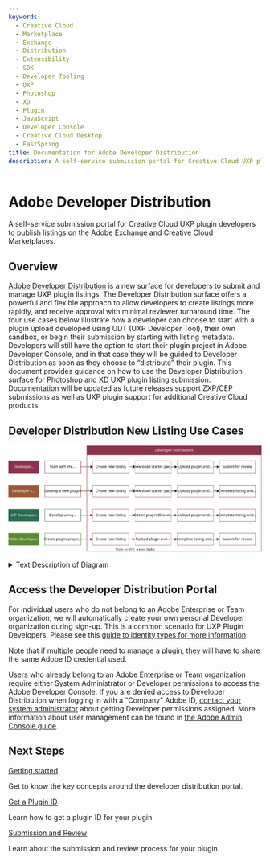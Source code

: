 ```yaml
---
keywords:
  - Creative Cloud
  - Marketplace
  - Exchange
  - Distribution
  - Extensibility
  - SDK
  - Developer Tooling
  - UXP
  - Photoshop
  - XD
  - Plugin
  - JavaScript
  - Developer Console
  - Creative Cloud Desktop
  - FastSpring
title: Documentation for Adobe Developer Distribution
description: A self-service submission portal for Creative Cloud UXP plugin developers to publish listings on the Adobe Exchange and Creative Cloud Marketplaces.
---
```


<Hero slots="heading, text" background="rgb(141, 52, 78)"/>

# Adobe Developer Distribution

A self-service submission portal for Creative Cloud UXP plugin developers to publish listings on the Adobe Exchange and Creative Cloud Marketplaces.

## Overview

[Adobe Developer Distribution](/distribute/home) is a new surface for developers to submit and manage UXP plugin listings. The Developer Distribution surface offers a powerful and flexible approach to allow developers to create listings more rapidly, and receive approval with minimal reviewer turnaround time. The four use cases below illustrate how a developer can choose to start with a plugin upload developed using UDT (UXP Developer Tool), their own sandbox, or begin their submission by starting with listing metadata. Developers will still have the option to start their plugin project in Adobe Developer Console, and in that case they will be guided to Developer Distribution as soon as they choose to “distribute” their plugin. This document provides guidance on how to use the Developer Distribution surface for Photoshop and XD UXP plugin listing submission. Documentation will be updated as future releases support ZXP/CEP submissions as well as UXP plugin support for additional Creative Cloud products.

## Developer Distribution New Listing Use Cases

![Diagram outlining the Use Cases of Developer Distribution. Text description in collapsible element below.](./images/use-cases.drawio.svg)

<details>
    <summary>Text Description of Diagram</summary>

Diagram listing common use cases:

- Developer Distribution (Start with the listing metadata):
  1. Create new listing
  2. Download starter package with plugin ID
  3. Upload plugin & enter version details
  4. Submit for review.
- Developer's own sandbox (Develop new plugin):
  1. Create new listing
  2. download starter package with plugin ID
  3. upload plugin & enter version details
  4. complete listings & submit for review.
- UXP Development Tool (UDT) (Develop plugin using temporary plugin ID):
  1. Create new listing
  2. obtain plugin ID and add to manifest
  3. upload plugin & enter version details
  4. complete listing & submit for review.
- Adobe Developer Console (Create plugin project and get plugin ID):
  1. Create new listing
  2. upload plugin & enter verison details
  3. complete listing details
  4. submit for review

</details>

## Access the Developer Distribution Portal

For individual users who do not belong to an Adobe Enterprise or Team organization, we will automatically create your own personal Developer organization during sign-up. This is a common scenario for UXP Plugin Developers. Please see this [guide to identity types for more information](https://helpx.adobe.com/enterprise/using/identity.html).

Note that if multiple people need to manage a plugin, they will have to share the same Adobe ID credential used.

Users who already belong to an Adobe Enterprise or Team organization require either System Administrator or Developer permissions to access the Adobe Developer Console. If you are denied access to Developer Distribution when logging in with a “Company” Adobe ID, [contact your system administrator](https://helpx.adobe.com/enterprise/kb/contact-administrator.html) about getting Developer permissions assigned. More information about user management can be found in [the Adobe Admin Console guide](https://helpx.adobe.com/enterprise/using/setup-enterprise-id.html).

<DiscoverBlock slots="heading, link, text"/>

## Next Steps

[Getting started](./getting_started.md)

Get to know the key concepts around the developer distribution portal.

<DiscoverBlock slots="link, text"/>

[Get a Plugin ID](./plugin_id.md)

Learn how to get a plugin ID for your plugin.

<DiscoverBlock slots="link, text"/>

[Submission and Review](./submission/overview.md)

Learn about the submission and review process for your plugin.

<br/><br/><br/><br/>
